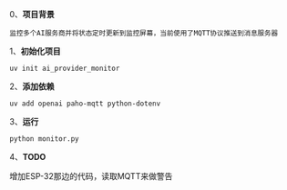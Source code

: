 0、**项目背景**
    
    监控多个AI服务商并将状态定时更新到监控屏幕，当前使用了MQTT协议推送到消息服务器

1、**初始化项目**

    uv init ai_provider_monitor



2、**添加依赖**

    uv add openai paho-mqtt python-dotenv


3、**运行**

    python monitor.py


4、**TODO**

增加ESP-32那边的代码，读取MQTT来做警告

